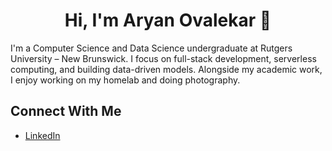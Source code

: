 <h1 align="center">Hi, I'm Aryan Ovalekar 👋</h1>

I'm a Computer Science and Data Science undergraduate at Rutgers University – New Brunswick. I focus on full-stack development, serverless computing, and building data-driven models. Alongside my academic work, I enjoy working on my homelab and doing photography.  

## Connect With Me
- [LinkedIn](https://www.linkedin.com/in/aryanovalekar/)

